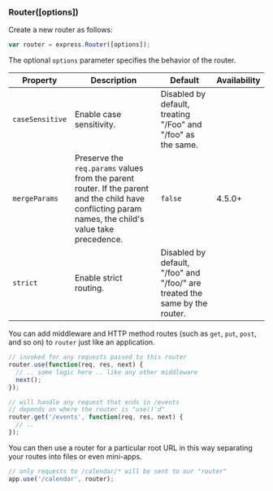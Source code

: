 <h3 id='router'>Router([options])</h3>

Create a new router as follows:

~~~js
var router = express.Router([options]);
~~~

The optional `options` parameter specifies the behavior of the router.

<div class="table-scroller" markdown="1">

| Property        | Description                                     | Default     | Availability  |
|-----------------|-------------------------------------------------|-------------|---------------|
| `caseSensitive` | Enable case sensitivity. | Disabled by default, treating "/Foo" and "/foo" as the same.|  |
| `mergeParams`   | Preserve the `req.params` values from the parent router. If the parent and the child have conflicting param names, the child's value take precedence.| `false` | 4.5.0+ |
| `strict`        | Enable strict routing. | Disabled by default, "/foo" and "/foo/" are treated the same by the router.| &nbsp; |

</div>

You can add middleware and HTTP method routes (such as `get`, `put`, `post`, and
so on) to `router` just like an application.

~~~js
// invoked for any requests passed to this router
router.use(function(req, res, next) {
  // .. some logic here .. like any other middleware
  next();
});

// will handle any request that ends in /events
// depends on where the router is "use()'d"
router.get('/events', function(req, res, next) {
  // ..
});
~~~

You can then use a router for a particular root URL in this way separating your routes into files or even mini-apps.

~~~js
// only requests to /calendar/* will be sent to our "router"
app.use('/calendar', router);
~~~
